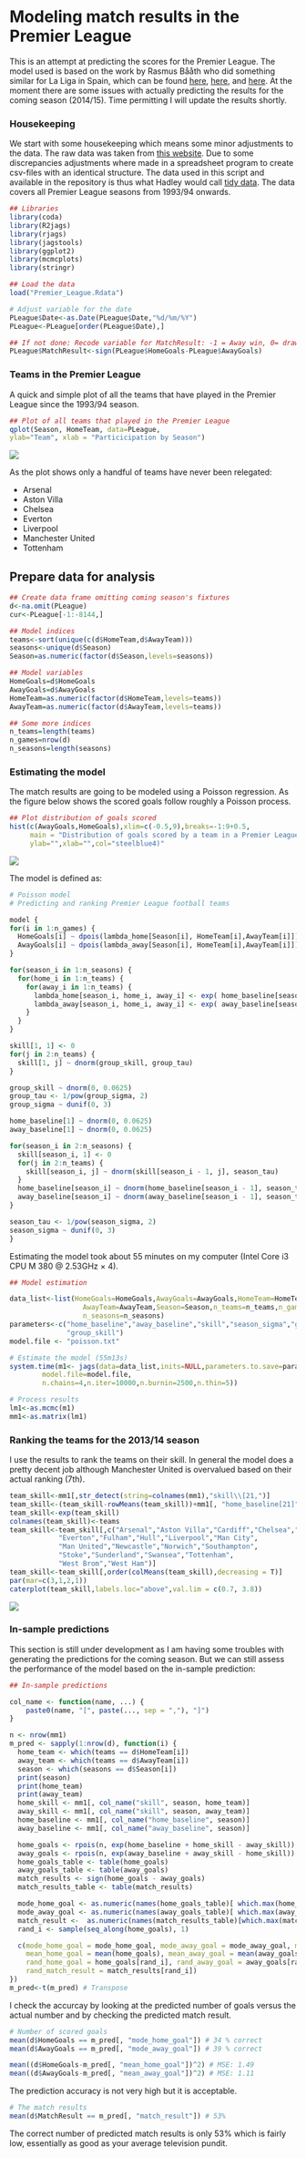 # Modeling match results in the Premier League

This is an attempt at predicting the scores for the Premier League. The model used is based on the work by Rasmus Bååth  who did something similar for La Liga in Spain, which can be found [here](http://www.sumsar.net/blog/2013/07/modeling-match-results-in-la-liga-part-one/), [here](http://www.sumsar.net/blog/2013/07/modeling-match-results-in-la-liga-part-two/), and [here](http://www.sumsar.net/blog/2013/08/modeling-match-results-in-la-liga-part-three/).
At the moment there are some issues with actually predicting the results for the coming season (2014/15). Time permitting I will update the results shortly. 


### Housekeeping

We start with some housekeeping which means some minor adjustments to the data.
The raw data was taken from [this website](http://www.football-data.co.uk/data.php). 
Due to some discrepancies adjustments where made in a spreadsheet program to create csv-files with an identical structure. 
The data used in this script and available in the repository is thus what Hadley would call [tidy data](http://vita.had.co.nz/papers/tidy-data.pdf).
The data covers all Premier League seasons from 1993/94 onwards. 

```R
## Libraries
library(coda)
library(R2jags)
library(rjags)
library(jagstools)
library(ggplot2)
library(mcmcplots)
library(stringr)

## Load the data
load("Premier_League.Rdata")

# Adjust variable for the date
PLeague$Date<-as.Date(PLeague$Date,"%d/%m/%Y")
PLeague<-PLeague[order(PLeague$Date),]

## If not done: Recode variable for MatchResult: -1 = Away win, 0= draw, 1 = Home win
PLeague$MatchResult<-sign(PLeague$HomeGoals-PLeague$AwayGoals)
```

### Teams in the Premier League

A quick and simple plot of all the teams that have played in the Premier League since the 1993/94 season. 

```R
## Plot of all teams that played in the Premier League
qplot(Season, HomeTeam, data=PLeague, 
ylab="Team", xlab = "Particicipation by Season")
```
![](https://raw.githubusercontent.com/CommonEconomist/Premier_League/master/participation.png)

As the plot shows only a handful of teams have never been relegated: 
* Arsenal
* Aston Villa
* Chelsea
* Everton
* Liverpool
* Manchester United
* Tottenham

## Prepare data for analysis

```R 
## Create data frame omitting coming season's fixtures
d<-na.omit(PLeague)
cur<-PLeague[-1:-8144,]

## Model indices
teams<-sort(unique(c(d$HomeTeam,d$AwayTeam)))
seasons<-unique(d$Season)
Season=as.numeric(factor(d$Season,levels=seasons))

## Model variables
HomeGoals=d$HomeGoals
AwayGoals=d$AwayGoals
HomeTeam=as.numeric(factor(d$HomeTeam,levels=teams))
AwayTeam=as.numeric(factor(d$AwayTeam,levels=teams))

## Some more indices
n_teams=length(teams)
n_games=nrow(d) 
n_seasons=length(seasons)
```
### Estimating the model

The match results are going to be modeled using a Poisson regression. 
As the figure below shows the scored goals follow roughly a Poisson process.

```R
## Plot distribution of goals scored
hist(c(AwayGoals,HomeGoals),xlim=c(-0.5,9),breaks=-1:9+0.5,
     main = "Distribution of goals scored by a team in a Premier League match.",
     ylab="",xlab="",col="steelblue4)"
```
![](https://raw.githubusercontent.com/CommonEconomist/Premier_League/master/goals.png)

The model is defined as:


```R
# Poisson model
# Predicting and ranking Premier League football teams

model {
for(i in 1:n_games) {
  HomeGoals[i] ~ dpois(lambda_home[Season[i], HomeTeam[i],AwayTeam[i]])
  AwayGoals[i] ~ dpois(lambda_away[Season[i], HomeTeam[i],AwayTeam[i]])
}

for(season_i in 1:n_seasons) {
  for(home_i in 1:n_teams) {
    for(away_i in 1:n_teams) {
      lambda_home[season_i, home_i, away_i] <- exp( home_baseline[season_i] + skill[season_i, home_i] - skill[season_i, away_i])
      lambda_away[season_i, home_i, away_i] <- exp( away_baseline[season_i] + skill[season_i, away_i] - skill[season_i, home_i])
    }
  }
}

skill[1, 1] <- 0 
for(j in 2:n_teams) {
  skill[1, j] ~ dnorm(group_skill, group_tau)
}

group_skill ~ dnorm(0, 0.0625)
group_tau <- 1/pow(group_sigma, 2)
group_sigma ~ dunif(0, 3)

home_baseline[1] ~ dnorm(0, 0.0625)
away_baseline[1] ~ dnorm(0, 0.0625)

for(season_i in 2:n_seasons) {
  skill[season_i, 1] <- 0 
  for(j in 2:n_teams) {
    skill[season_i, j] ~ dnorm(skill[season_i - 1, j], season_tau)
  }
  home_baseline[season_i] ~ dnorm(home_baseline[season_i - 1], season_tau)
  away_baseline[season_i] ~ dnorm(away_baseline[season_i - 1], season_tau)
}

season_tau <- 1/pow(season_sigma, 2) 
season_sigma ~ dunif(0, 3) 
}
```

Estimating the model took about 55 minutes on my computer (Intel Core i3 CPU M 380 @ 2.53GHz × 4).

```R
## Model estimation

data_list<-list(HomeGoals=HomeGoals,AwayGoals=AwayGoals,HomeTeam=HomeTeam,
                  AwayTeam=AwayTeam,Season=Season,n_teams=n_teams,n_games=n_games,
                  n_seasons=n_seasons)
parameters<-c("home_baseline","away_baseline","skill","season_sigma","group_sigma",
              "group_skill")                  
model.file <- "poisson.txt"

# Estimate the model (55m13s)
system.time(m1<- jags(data=data_list,inits=NULL,parameters.to.save=parameters,
        model.file=model.file,
        n.chains=4,n.iter=10000,n.burnin=2500,n.thin=5))

# Process results
lm1<-as.mcmc(m1)
mm1<-as.matrix(lm1)
```
### Ranking the teams for the 2013/14 season

I use the results to rank the teams on their skill. 
In general the model does a pretty decent job although Manchester United is overvalued based on their actual ranking (7th).

```R
team_skill<-mm1[,str_detect(string=colnames(mm1),"skill\\[21,")]
team_skill<-(team_skill-rowMeans(team_skill))+mm1[, "home_baseline[21]"]
team_skill<-exp(team_skill)
colnames(team_skill)<-teams
team_skill<-team_skill[,c("Arsenal","Aston Villa","Cardiff","Chelsea","Crystal Palace",
            "Everton","Fulham","Hull","Liverpool","Man City",
            "Man United","Newcastle","Norwich","Southampton",
            "Stoke","Sunderland","Swansea","Tottenham",
            "West Brom","West Ham")]
team_skill<-team_skill[,order(colMeans(team_skill),decreasing = T)]
par(mar=c(3,1,2,1))
caterplot(team_skill,labels.loc="above",val.lim = c(0.7, 3.8))
```
![](https://raw.githubusercontent.com/CommonEconomist/Premier_League/master/ranking.png)

### In-sample predictions

This section is still under development as I am having some troubles with generating the predictions for the coming season. 
But we can still assess the performance of the model based on the in-sample prediction:


```R
## In-sample predictions

col_name <- function(name, ...) {
    paste0(name, "[", paste(..., sep = ","), "]")
}

n <- nrow(mm1)
m_pred <- sapply(1:nrow(d), function(i) {
  home_team <- which(teams == d$HomeTeam[i])
  away_team <- which(teams == d$AwayTeam[i])
  season <- which(seasons == d$Season[i])
  print(season)
  print(home_team)
  print(away_team)
  home_skill <- mm1[, col_name("skill", season, home_team)]
  away_skill <- mm1[, col_name("skill", season, away_team)]
  home_baseline <- mm1[, col_name("home_baseline", season)]
  away_baseline <- mm1[, col_name("away_baseline", season)]

  home_goals <- rpois(n, exp(home_baseline + home_skill - away_skill))
  away_goals <- rpois(n, exp(away_baseline + away_skill - home_skill))
  home_goals_table <- table(home_goals)
  away_goals_table <- table(away_goals)
  match_results <- sign(home_goals - away_goals)
  match_results_table <- table(match_results)

  mode_home_goal <- as.numeric(names(home_goals_table)[ which.max(home_goals_table)])
  mode_away_goal <- as.numeric(names(away_goals_table)[ which.max(away_goals_table)])
  match_result <-  as.numeric(names(match_results_table)[which.max(match_results_table)])
  rand_i <- sample(seq_along(home_goals), 1)

  c(mode_home_goal = mode_home_goal, mode_away_goal = mode_away_goal, match_result = match_result,
    mean_home_goal = mean(home_goals), mean_away_goal = mean(away_goals),
    rand_home_goal = home_goals[rand_i], rand_away_goal = away_goals[rand_i],
    rand_match_result = match_results[rand_i])
})
m_pred<-t(m_pred) # Transpose
```
I check the accurcay by looking at the predicted number of goals versus the actual number and by checking the predicted match result. 

```R
# Number of scored goals
mean(d$HomeGoals == m_pred[, "mode_home_goal"]) # 34 % correct
mean(d$AwayGoals == m_pred[, "mode_away_goal"]) # 39 % correct

mean((d$HomeGoals-m_pred[, "mean_home_goal"])^2) # MSE: 1.49
mean((d$AwayGoals-m_pred[, "mean_away_goal"])^2) # MSE: 1.11
```
The prediction accuracy is not very high but it is acceptable. 

```R
# The match results
mean(d$MatchResult == m_pred[, "match_result"]) # 53%
```
The correct number of predicted match results is only 53% which is fairly low, essentially as good as your average television pundit. 
